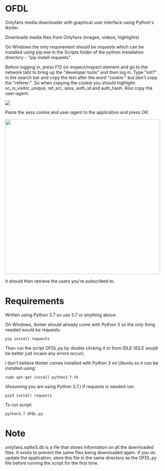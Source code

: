 # OFDL
Onlyfans media downloader with graphical user interface using Python's tkinter.

Downloads media files from Onlyfans (images, videos, highlights)

On Windows the only requirement should be requests which can be installed using pip.exe in the Scripts folder of the python installation directory - "pip install requests". 


Before logging in, press F12 (or inspect/inspect element and go to the network tab) to bring up the "developer tools" and then log in. Type "init?" in the search bar and copy the text after the word "cookie:" but don't copy the "referer:". So when copying the cookie you should highlight: sc_is_visitor_unique, ref_src, sess, auth_id and auth_hash. Also copy the user-agent:

<img src="https://github.com/Hashirama/OFDL/blob/master/of2.png">

Paste the sess cookie and user-agent to the application and press OK:

<img src="https://github.com/Hashirama/OFDL/blob/master/of.png" width="500">


 It should then retrieve the users you're subscribed to. 
 
 # Requirements

Written using Python 3.7 so use 3.7 or anything above.

On Windows, tkinter should already come with Python 3 so the only thing needed would be requests:

<pre><code>pip install requests</code></pre>

Then run the script OFDL.py by double clicking it or from IDLE (IDLE would be better just incase any errors occur).

I don't believe tkinter comes installed with Python 3 on Ubuntu so it can be installed using:

<pre><code>sudo apt-get install python3.7-tk</pre></code>

(Assuming you are using Python 3.7.) If requests is needed run:

<pre><code>pip3 install requests</code></pre>

To run script: <pre><code>python3.7 OFDL.py</code></pre>

# Note

onlyfans.sqlite3.db is a file that stores information on all the downloaded files. It exists to prevent the same files being downloaded again. If you do update the application, store this file in the same directory as the OFDL.py file before running the script for the first time.
